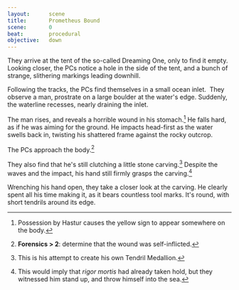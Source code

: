 ```yaml
---
layout:      scene
title:       Prometheus Bound
scene:       0
beat:        procedural
objective:   down
---
```



They arrive at the tent of the so-called Dreaming One, only to find it empty.
Looking closer, the PCs notice a hole in the side of the tent,
and a bunch of strange, slithering markings leading downhill.

Following the tracks, the PCs find themselves in a small ocean inlet. 
They observe a man, prostrate on a large boulder at the water's edge.
Suddenly, the waterline recesses, nearly draining the inlet.

The man rises, and reveals a horrible wound in his stomach.[^0]
He falls hard, as if he was aiming for the ground.
He impacts head-first as the water swells back in,
twisting his shattered frame against the rocky outcrop.

The PCs approach the body.[^1]

They also find that he's still clutching a little stone carving.[^2]
Despite the waves and the impact, his hand still firmly grasps the carving.[^3]

Wrenching his hand open, they take a closer look at the carving.
He clearly spent all his time making it, as it bears countless tool marks.
It's round, with short tendrils around its edge.


[^0]: Possession by Hastur causes the yellow sign to appear somewhere on the body.
[^1]: **Forensics > 2**: determine that the wound was self-inflicted.
[^2]: This is his attempt to create his own Tendril Medallion.
[^3]: This would imply that *rigor mortis* had already taken hold,
	  but they witnessed him stand up, and throw himself into the sea.















